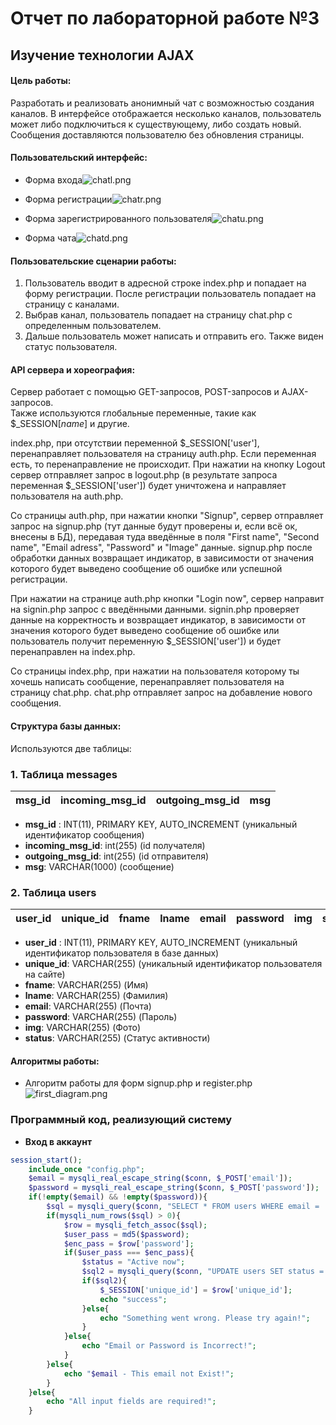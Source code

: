 # Отчет по лабораторной работе №3 
## Изучение технологии AJAX

#### Цель работы:   
  
Разработать и реализовать анонимный чат с возможностью создания каналов. В интерфейсе отображается несколько каналов, пользователь может либо подключиться к существующему, либо создать новый. Сообщения доставляются пользователю без обновления страницы.

#### Пользовательский интерфейс:

- Форма входа![chatl.png](chatl.png)

- Форма регистрации![chatr.png](chatr.png)

- Форма зарегистрированного пользователя![chatu.png](chatu.png)

- Форма чата![chatd.png](chatd.png)


#### Пользовательские сценарии работы:

1. Пользователь вводит в адресной строке index.php и попадает на форму регистрации. После регистрации пользователь попадает на страницу с каналами.
2. Выбрав канал, пользователь попадает на страницу сhat.php с определенным пользователем. 
3. Дальше пользователь может написать и отправить его. Также виден статус пользователя.

#### API сервера и хореография:

Сервер работает с помощью GET-запросов, POST-запросов и AJAX-запросов.   
Также используются глобальные переменные, такие как $_SESSION[*name*] и другие. 

index.php, при отсутствии переменной $_SESSION['user'], перенаправляет пользователя на страницу auth.php. Если переменная есть, то перенаправление не происходит. При нажатии на кнопку Logout сервер отправляет запрос в logout.php (в результате запроса переменная $_SESSION['user']) будет уничтожена и направляет пользователя на auth.php.

Со страницы auth.php, при нажатии кнопки "Signup", сервер отправляет запрос на signup.php (тут данные будут проверены и, если всё ок, внесены в БД), передавая туда введённые в поля "First name", "Second name", "Email adress", "Password"  и "Image" данные. signup.php после обработки данных возвращает индикатор, в зависимости от значения которого будет выведено сообщение об ошибке или успешной регистрации.

При нажатии на странице auth.php кнопки "Login now", сервер направит на signin.php запрос с введёнными данными. signin.php проверяет данные на корректность и возвращает индикатор, в зависимости от значения которого будет выведено сообщение об ошибке или пользователь получит переменную $_SESSION['user']) и будет перенаправлен на index.php.

Со страницы index.php, при нажатии на пользователя которому ты хочешь написать сообщение, перенаправляет пользователя на страницу chat.php. chat.php отправляет запрос на добавление нового сообщения.

#### Структура базы данных:

Используются две таблицы:

### 1. Таблица messages

| msg_id | incoming_msg_id | outgoing_msg_id | msg |
| ------ | --------------- | --------------- | --- |

- **msg_id** : INT(11), PRIMARY KEY, AUTO_INCREMENT
(уникальный идентификатор сообщения)
- **incoming_msg_id**: int(255) (id получателя)
- **outgoing_msg_id**: int(255) (id отправителя)
- **msg**: VARCHAR(1000) (сообщение)


### 2. Таблица users

| user_id | unique_id | fname | lname | email | password | img | status |
| ------- | --------- | ----- | ----- | ----- | -------- | --- | ------ |

- **user_id** : INT(11), PRIMARY KEY, AUTO_INCREMENT
(уникальный идентификатор пользователя в базе данных)
- **unique_id**: VARCHAR(255) (уникальный идентификатор пользователя на сайте)
- **fname**: VARCHAR(255) (Имя)
- **lname**: VARCHAR(255) (Фамилия)
- **email**: VARCHAR(255) (Почта)
- **password**: VARCHAR(255) (Пароль)
- **img**: VARCHAR(255) (Фото)
- **status**: VARCHAR(255) (Статус активности)

#### Алгоритмы работы: 

- Алгоритм работы для форм signup.php и register.php ![first_diagram.png](first_diagram.png)

### Программный код, реализующий систему

- **Вход в аккаунт**
```php
session_start();
    include_once "config.php";
    $email = mysqli_real_escape_string($conn, $_POST['email']);
    $password = mysqli_real_escape_string($conn, $_POST['password']);
    if(!empty($email) && !empty($password)){
        $sql = mysqli_query($conn, "SELECT * FROM users WHERE email = '{$email}'");
        if(mysqli_num_rows($sql) > 0){
            $row = mysqli_fetch_assoc($sql);
            $user_pass = md5($password);
            $enc_pass = $row['password'];
            if($user_pass === $enc_pass){
                $status = "Active now";
                $sql2 = mysqli_query($conn, "UPDATE users SET status = '{$status}' WHERE unique_id = {$row['unique_id']}");
                if($sql2){
                    $_SESSION['unique_id'] = $row['unique_id'];
                    echo "success";
                }else{
                    echo "Something went wrong. Please try again!";
                }
            }else{
                echo "Email or Password is Incorrect!";
            }
        }else{
            echo "$email - This email not Exist!";
        }
    }else{
        echo "All input fields are required!";
    }
```